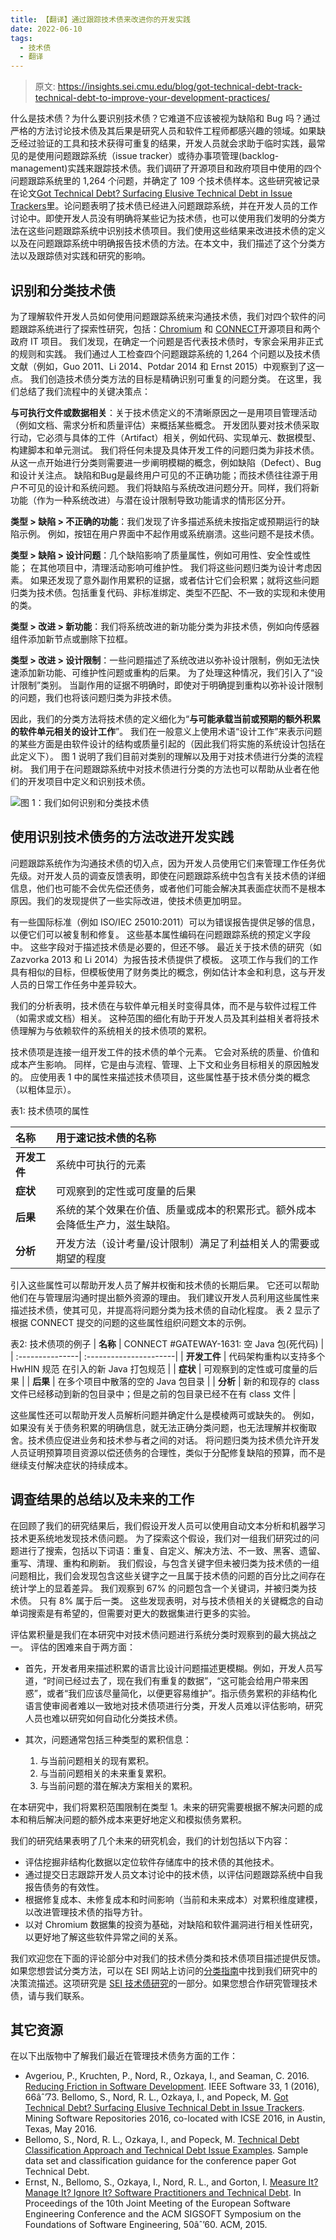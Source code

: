 ```yaml
---
title: 【翻译】通过跟踪技术债来改进你的开发实践
date: 2022-06-10
tags:
  - 技术债
  - 翻译
---
```


> 原文: <https://insights.sei.cmu.edu/blog/got-technical-debt-track-technical-debt-to-improve-your-development-practices/>

什么是技术债？为什么要识别技术债？它难道不应该被视为缺陷和 Bug 吗？通过严格的方法讨论技术债及其后果是研究人员和软件工程师都感兴趣的领域。如果缺乏经过验证的工具和技术获得可重复的结果，开发人员就会求助于临时实践，最常见的是使用问题跟踪系统（issue tracker）或待办事项管理(backlog-management)实践来跟踪技术债。我们调研了开源项目和政府项目中使用的四个问题跟踪系统里的 1,264 个问题，并确定了 109 个技术债样本。这些研究被记录在论文[Got Technical Debt? Surfacing Elusive Technical Debt in Issue Trackers](https://resources.sei.cmu.edu/library/asset-view.cfm?assetid=453508)里。论问题表明了技术债已经进入问题跟踪系统，并在开发人员的工作讨论中。即使开发人员没有明确将某些记为技术债，也可以使用我们发明的分类方法在这些问题跟踪系统中识别技术债项目。我们使用这些结果来改进技术债的定义以及在问题跟踪系统中明确报告技术债的方法。在本文中，我们描述了这个分类方法以及跟踪债对实践和研究的影响。

## 识别和分类技术债

为了理解软件开发人员如何使用问题跟踪系统来沟通技术债，我们对四个软件的问题跟踪系统进行了探索性研究，包括：[Chromium](https://bugs.chromium.org/p/chromium/issues/list) 和 [CONNECT](https://www.connectopensource.org/)开源项目和两个政府 IT 项目。 我们发现，在确定一个问题是否代表技术债时，专家会采用非正式的规则和实践。 我们通过人工检查四个问题跟踪系统的 1,264 个问题以及技术债文献（例如，Guo 2011、Li 2014、Potdar 2014 和 Ernst 2015）中观察到了这一点。 我们创造技术债分类方法的目标是精确识别可重复的问题分类。 在这里，我们总结了我们流程中的关键决策点：

**与可执行文件或数据相关**：关于技术债定义的不清晰原因之一是用项目管理活动（例如文档、需求分析和质量评估）来概括某些概念。 开发团队要对技术债采取行动，它必须与具体的工件（Artifact）相关，例如代码、实现单元、数据模型、构建脚本和单元测试。 我们将任何未提及具体开发工件的问题归类为非技术债。 从这一点开始进行分类则需要进一步阐明模糊的概念，例如缺陷（Defect）、Bug 和设计关注点。 缺陷和Bug是最终用户可见的不正确功能；而技术债往往源于用户不可见的设计和系统问题。 我们将缺陷与系统改进问题分开。同样，我们将新功能（作为一种系统改进）与潜在设计限制导致功能请求的情形区分开。

**类型 > 缺陷 > 不正确的功能**：我们发现了许多描述系统未按指定或预期运行的缺陷示例。 例如，按钮在用户界面中不起作用或系统崩溃。这些问题不是技术债。

**类型 > 缺陷 > 设计问题**：几个缺陷影响了质量属性，例如可用性、安全性或性能； 在其他项目中，清理活动影响可维护性。 我们将这些问题归类为设计考虑因素。 如果还发现了意外副作用累积的证据，或者估计它们会积累；就将这些问题归类为技术债。包括重复代码、非标准绑定、类型不匹配、不一致的实现和未使用的类。

**类型 > 改进 > 新功能**：我们将系统改进的新功能分类为非技术债，例如向传感器组件添加新节点或删除下拉框。

**类型 > 改进 > 设计限制**：一些问题描述了系统改进以弥补设计限制，例如无法快速添加新功能、可维护性问题或重构的后果。 为了处理这种情况，我们引入了“设计限制”类别。 当副作用的证据不明确时，即使对于明确提到重构以弥补设计限制的问题，我们也将该问题归类为非技术债。

因此，我们的分类方法将技术债的定义细化为“**与可能承载当前或预期的额外积累的软件单元相关的设计工作**”。 我们在一般意义上使用术语“设计工作”来表示问题的某些方面是由软件设计的结构或质量引起的（因此我们将实施的系统设计包括在此定义下）。 图 1 说明了我们目前对类别的理解以及用于对技术债进行分类的流程树。 我们用于在问题跟踪系统中对技术债进行分类的方法也可以帮助从业者在他们的开发项目中定义和识别技术债。

![图 1：我们如何识别和分类技术债](./tech-debt-identify.png)

## 使用识别技术债务的方法改进开发实践

问题跟踪系统作为沟通技术债的切入点，因为开发人员使用它们来管理工作任务优先级。对开发人员的调查反馈表明，即使在问题跟踪系统中包含有关技术债的详细信息，他们也可能不会优先偿还债务，或者他们可能会解决其表面症状而不是根本原因。我们的发现提供了一些实际改进，使技术债更加明显。

有一些国际标准（例如 ISO/IEC 25010:2011）可以为错误报告提供足够的信息，以便它们可以被复制和修复。 这些基本属性编码在问题跟踪系统的预定义字段中。 这些字段对于描述技术债是必要的，但还不够。 最近关于技术债的研究（如 Zazvorka 2013 和 Li 2014）为报告技术债提供了模板。 这项工作与我们的工作具有相似的目标，但模板使用了财务类比的概念，例如估计本金和利息，这与开发人员的日常工作任务中差异较大。

我们的分析表明，技术债在与软件单元相关时变得具体，而不是与软件过程工件（如需求或文档）相关。 这种范围的细化有助于开发人员及其利益相关者将技术债理解为与依赖软件的系统相关的技术债项的累积。

技术债项是连接一组开发工件的技术债的单个元素。 它会对系统的质量、价值和成本产生影响。 同样，它是由与流程、管理、上下文和业务目标相关的原因触发的。 应使用表 1 中的属性来描述技术债项目，这些属性基于技术债分类的概念（以粗体显示）。

表1: 技术债项的属性

| **名称** | 用于速记技术债的名称 |
| :---------------| :----------------------|
| **开发工件** | 系统中可执行的元素 |
| **症状** | 可观察到的定性或可度量的后果 |
| **后果** | 系统的某个效果在价值、质量或成本的积累形式。额外成本会降低生产力，滋生缺陷。|
| **分析** | 开发方法（设计考量/设计限制）满足了利益相关人的需要或期望的程度 |

引入这些属性可以帮助开发人员了解并权衡和技术债的长期后果。 它还可以帮助他们在与管理层沟通时提出额外资源的理由。 我们建议开发人员利用这些属性来描述技术债，使其可见，并提高将问题分类为技术债的自动化程度。 表 2 显示了根据 CONNECT 提交的问题的这些属性组织问题文本的示例。

表2: 技术债项的例子
| **名称** | CONNECT #GATEWAY-1631: 空 Java 包(死代码) |
| :---------------| :----------------------|
| **开发工件** | 代码架构重构以支持多个 HwHIN 规范 在引入的新 Java 打包规范 |
| **症状** | 可观察到的定性或可度量的后果 |
| **后果** | 在多个项目中散落的空的 Java 包目录 |
| **分析** | 新的和现存的 class 文件已经移动到新的包目录中；但是之前的包目录已经不在有 class 文件 |

这些属性还可以帮助开发人员解析问题并确定什么是模棱两可或缺失的。 例如，如果没有关于债务积累的明确信息，就无法正确分类问题，也无法理解并权衡取舍。技术债应促进业务和技术参与者之间的对话。 将问题归类为技术债允许开发人员证明预算项目资源以偿还债务的合理性，类似于分配修复缺陷的预算，而不是继续支付解决症状的持续成本。

## 调查结果的总结以及未来的工作

在回顾了我们的研究结果后，我们假设开发人员可以使用自动文本分析和机器学习技术更系统地发现技术债问题。 为了探索这个假设，我们对一组我们研究过的问题进行了搜索，包括以下词语：重复、自定义、解决方法、不一致、黑客、遗留、重写、清理、重构和刷新。 我们假设，与包含关键字但未被归类为技术债的一组问题相比，我们会发现包含这些关键字之一且属于技术债的问题的百分比之间存在统计学上的显着差异。 我们观察到 67% 的问题包含一个关键词，并被归类为技术债。 只有 8% 属于后一类。 这些发现表明，对与技术债相关的关键概念的自动单词搜索是有希望的，但需要对更大的数据集进行更多的实验。

评估累积量是我们在本研究中对技术债问题进行系统分类时观察到的最大挑战之一。 评估的困难来自于两方面：

- 首先，开发者用来描述积累的语言比设计问题描述更模糊。例如，开发人员写道，“时间已经过去了，现在我们有重复的数据”，“这可能会给用户带来困惑”，或者“我们应该尽量简化，以便更容易维护”。指示债务累积的非结构化语言使审阅者难以一致地对技术债项进行分类，开发人员难以评估影响，研究人员也难以研究如何自动化分类技术债。

- 其次，问题通常包括三种类型的累积信息：
  1. 与当前问题相关的现有累积。
  2. 与当前问题相关的未来重复累积。
  3. 与当前问题的潜在解决方案相关的累积。

在本研究中，我们将累积范围限制在类型 1。未来的研究需要根据不解决问题的成本和稍后解决问题的额外成本来更好地定义和模拟债务累积。

我们的研究结果表明了几个未来的研究机会，我们的计划包括以下内容：

- 评估挖掘非结构化数据以定位软件存储库中的技术债的其他技术。
- 通过提交日志跟踪开发人员文本讨论中的技术债，以评估问题跟踪系统中自我报告债务的有效性。
- 根据修复成本、未修复成本和时间影响（当前和未来成本）对累积维度建模，以改进管理技术债的指导方针。
- 以对 Chromium 数据集的投资为基础，对缺陷和软件漏洞进行相关性研究，以更好地了解这些软件异常之间的关系。

我们欢迎您在下面的评论部分中对我们的技术债分类和技术债项目描述提供反馈。如果您想尝试分类方法，可以在 SEI 网站上访问的[分类指南](https://resources.sei.cmu.edu/asset_files/ConferencePaper/2016_021_102_453522.pdf)中找到我们研究中的决策流描述。这项研究是 [SEI 技术债研究](https://www.sei.cmu.edu/research-capabilities/all-work/display.cfm?customel_datapageid_4050=6520)的一部分。如果您想合作研究管理技术债，请与我们联系。

## 其它资源

在以下出版物中了解我们最近在管理技术债务方面的工作：

- Avgeriou, P., Kruchten, P., Nord, R., Ozkaya, I., and Seaman, C. 2016. [Reducing Friction in Software Development](https://resources.sei.cmu.edu/library/asset-view.cfm?assetid=453308). IEEE Software 33, 1 (2016), 66âˆ’73.
Bellomo, S., Nord, R. L., Ozkaya, I., and Popeck, M. [Got Technical Debt? Surfacing Elusive Technical Debt in Issue Trackers](https://resources.sei.cmu.edu/library/asset-view.cfm?assetid=453508). Mining Software Repositories 2016, co-located with ICSE 2016, in Austin, Texas, May 2016.
- Bellomo, S., Nord, R. L., Ozkaya, I., and Popeck, M. [Technical Debt Classification Approach and Technical Debt Issue Examples](https://resources.sei.cmu.edu/asset_files/ConferencePaper/2016_021_102_453522.pdf). Sample data set and classification guidance for the conference paper Got Technical Debt.
- Ernst, N., Bellomo, S., Ozkaya, I., Nord, R. L., and Gorton, I. [Measure It? Manage It? Ignore It? Software Practitioners and Technical Debt](https://resources.sei.cmu.edu/library/asset-view.cfm?assetid=446826). In Proceedings of the 10th Joint Meeting of the European Software Engineering Conference and the ACM SIGSOFT Symposium on the Foundations of Software Engineering, 50âˆ’60. ACM, 2015.
